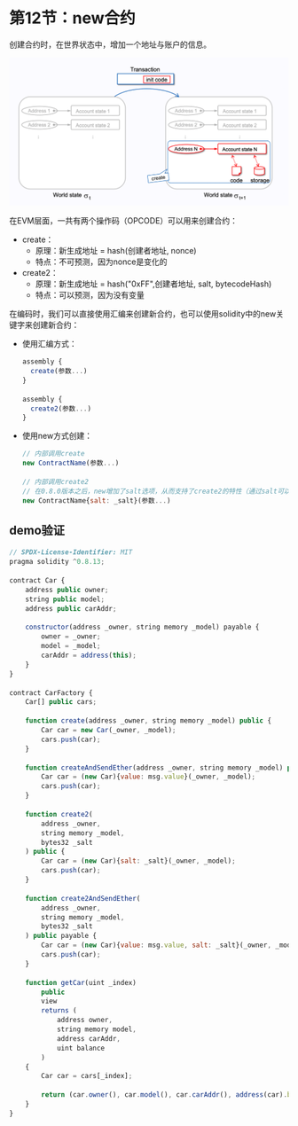 # 第12节：new合约

创建合约时，在世界状态中，增加一个地址与账户的信息。

![image-20220906214046327](assets/image-20220906214046327.png)

在EVM层面，一共有两个操作码（OPCODE）可以用来创建合约：

- create：
  - 原理：新生成地址 = hash(创建者地址, nonce)
  - 特点：不可预测，因为nonce是变化的
- create2：
  - 原理：新生成地址 = hash("0xFF",创建者地址, salt, bytecodeHash)
  - 特点：可以预测，因为没有变量

在编码时，我们可以直接使用汇编来创建新合约，也可以使用solidity中的new关键字来创建新合约：

- 使用汇编方式：

  ```js
  assembly {
    create(参数...)
  }
  
  assembly {
    create2(参数...)
  }
  ```

- 使用new方式创建：

  ```js
  // 内部调用create
  new ContractName(参数...)
  
  // 内部调用create2
  // 在0.8.0版本之后，new增加了salt选项，从而支持了create2的特性（通过salt可以计算出创建合约的地址）。
  new ContractName{salt: _salt}(参数...)
  ```

## demo验证

```js
// SPDX-License-Identifier: MIT
pragma solidity ^0.8.13;

contract Car {
    address public owner;
    string public model;
    address public carAddr;

    constructor(address _owner, string memory _model) payable {
        owner = _owner;
        model = _model;
        carAddr = address(this);
    }
}

contract CarFactory {
    Car[] public cars;

    function create(address _owner, string memory _model) public {
        Car car = new Car(_owner, _model);
        cars.push(car);
    }

    function createAndSendEther(address _owner, string memory _model) public payable {
        Car car = (new Car){value: msg.value}(_owner, _model);
        cars.push(car);
    }

    function create2(
        address _owner,
        string memory _model,
        bytes32 _salt
    ) public {
        Car car = (new Car){salt: _salt}(_owner, _model);
        cars.push(car);
    }

    function create2AndSendEther(
        address _owner,
        string memory _model,
        bytes32 _salt
    ) public payable {
        Car car = (new Car){value: msg.value, salt: _salt}(_owner, _model);
        cars.push(car);
    }

    function getCar(uint _index)
        public
        view
        returns (
            address owner,
            string memory model,
            address carAddr,
            uint balance
        )
    {
        Car car = cars[_index];

        return (car.owner(), car.model(), car.carAddr(), address(car).balance);
    }
}
```

